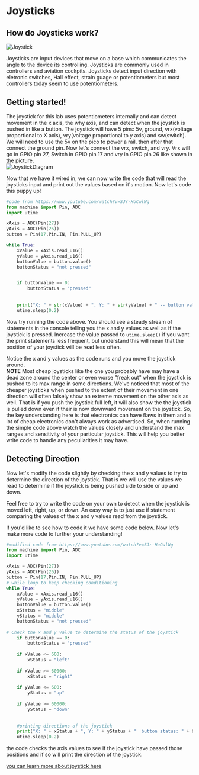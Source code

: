 # Joysticks

## How do Joysticks work?

![Joystick](https://m.media-amazon.com/images/I/71KNhxKbNBL._AC_SX425_.jpg)
  
  Joysticks are input devices that move on a base which communicates the angle to the device its controlling.
  Joysticks are commonly used in controllers and aviation cockpits. Joysticks detect input direction
  with eletronic switches, Hall effect, strain guage or potentiometers but most controllers today seem to use
  potentiometers.

## Getting started!

The joystick for this lab uses potentiometers internally and can detect movement in the x axis, the why axis, and can detect when the joystick is pushed in like a button. 
 The joystick will have 5 pins: 5v, ground, vrx(voltage proportional to X axis), vry(voltage proportional to y axis) and sw(switch). We will need to use the 5v on the pico to power a rail, then after that connect 
the ground pin. Now let's connect the vrx, switch, and vry. Vrx will go in GPIO pin 27, Switch in GPIO pin 17 and vry in GPIO pin 26 like shown in the picture.  
![JoystickDiagram](https://github.com/javaplus/PicoProjects/blob/main/images/joystick%202_bb.png?raw=true)  

Now that we have it wired in, we can now write the code that will read the joysticks input and print out the values based on it's motion. Now let's code this puppy up!

```python
#code from https://www.youtube.com/watch?v=SJr-HoCwlWg
from machine import Pin, ADC
import utime

xAxis = ADC(Pin(27))
yAxis = ADC(Pin(26))
button = Pin(17,Pin.IN, Pin.PULL_UP)

while True:
    xValue = xAxis.read_u16()
    yValue = yAxis.read_u16()
    buttonValue = button.value()
    buttonStatus = "not pressed"


    if buttonValue == 0:
        buttonStatus = "pressed"
        
        
    print("X: " + str(xValue) + ", Y: " + str(yValue) + " -- button value: " + str(buttonValue) + " button status: " + buttonStatus)
    utime.sleep(0.2)

```
Now try running the code above. You should see a steady stream of statements in the console telling you the x and y values as well as if the joystick is pressed.
Increase the value passed to `utime.sleep()` if you want the print statements less frequent, but understand this will mean that the position of your joystick will be read less often.

Notice the x and y values as the code runs and you move the joystick around.  
**NOTE** Most cheap joysticks like the one you probably have may have a dead zone around the center or even worse "freak out" when the joystick is pushed to its max range in some directions.  We've noticed that most of the cheaper joysticks when pushed to the extent of their movement in one direction will often falsely show an extreme movement on the other axis as well.  That is if you push the joystick full left, it will also show the the joystick is pulled down even if their is now downward movement on the joystick.  So, the key understanding here is that electronics can have flaws in them and a lot of cheap electronics don't always work as advertised.  So, when running the simple code above watch the values closely and understand the max ranges and sensitivity of your particular joystick.  This will help you better write code to handle any peculiarities it may have.

## Detecting Direction

Now let's modify the code slightly by checking the x and y values to try to determine the direction of the joystick.  That is we will use the values we read to determine if the joystick is being pushed side to side or up and down. 

Feel free to try to write the code on your own to detect when the joystick is moved left, right, up, or down.  An easy way is to just use if statement comparing the values of the x and y values read from the joystick.  

If you'd like to see how to code it we have some code below.
Now let's make more code to further your understanding!

```python
#modified code from https://www.youtube.com/watch?v=SJr-HoCwlWg
from machine import Pin, ADC
import utime

xAxis = ADC(Pin(27))
yAxis = ADC(Pin(26))
button = Pin(17,Pin.IN, Pin.PULL_UP)
# while loop to keep checking conditioning
while True:
    xValue = xAxis.read_u16()
    yValue = yAxis.read_u16()
    buttonValue = button.value()
    xStatus = "middle"
    yStatus = "middle"
    buttonStatus = "not pressed"
    
# Check the x and y Value to determine the status of the joystick
    if buttonValue == 0:
        buttonStatus = "pressed"
        
    if xValue <= 600:
        xStatus = "left"
        
    if xValue >= 60000:
        xStatus = "right"
        
    if yValue <= 600:
        yStatus = "up"
        
    if yValue >= 60000:
        yStatus = "down"
        
   
    #printing directions of the joystick
    print("X: " + xStatus + ", Y: " + yStatus + "  button status: " + buttonStatus)
    utime.sleep(0.2)
```
 
the code checks the axis values to see if the joystick have passed those positions and if so will print the direction of the joystick.
    
 [you can learn more about joystick here](https://lastminuteengineers.com/joystick-interfacing-arduino-processing/)

